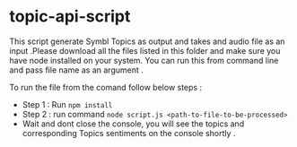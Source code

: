 # topic-api-script
This script generate Symbl Topics as output and takes and audio file as an input .Please download all the files listed in this folder and make sure you have node installed on your system. You can run this from command line and pass file name as an argument .

 To run the file from the comand follow below steps :
- Step 1 : Run `npm install` 
- Step 2 : run command `node script.js <path-to-file-to-be-processed>`
- Wait and dont close the console, you will see the topics and corresponding Topics sentiments on the console shortly .
